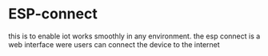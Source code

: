 # ESP-connect
this is to enable iot works smoothly in any environment. the esp connect is a web interface were users  can connect the device to the internet
